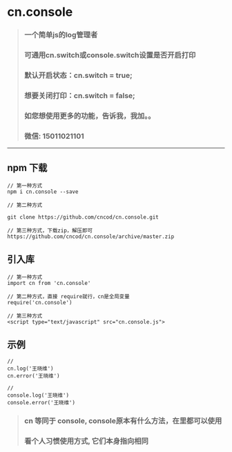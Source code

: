 # cn.console

> ### 一个简单js的log管理者
> ### 可通用cn.switch或console.switch设置是否开启打印
> ### 默认开启状态：cn.switch = true;
> ### 想要关闭打印：cn.switch = false;
> ### 如您想使用更多的功能，告诉我，我加。。
> ### 微信: 15011021101


---
## npm 下载
	// 第一种方式
	npm i cn.console --save
	
	// 第二种方式
	
	git clone https://github.com/cncod/cn.console.git

	// 第三种方式，下载zip，解压即可
	https://github.com/cncod/cn.console/archive/master.zip


## 引入库
	// 第一种方式
	import cn from 'cn.console'
	
	// 第二种方式，直接 require就行，cn是全局变量
	require('cn.console')

	// 第三种方式
	<script type="text/javascript" src="cn.console.js">


## 示例
	//  
	cn.log('王晓维')
	cn.error('王晓维')
	
	// 
	console.log('王晓维')
	console.error('王晓维')


>### cn 等同于 console, console原本有什么方法，在里都可以使用
>### 看个人习惯使用方式, 它们本身指向相同
	
	


